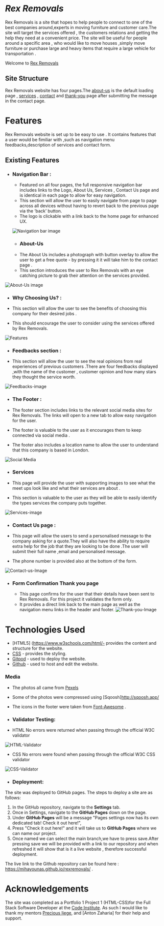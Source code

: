# **_Rex Removals_**

Rex Removals is a site that hopes to help people to connect to one of the best companies around,experts in moving furniture and customer care.The site will target the services offered , the customers relations and getting the help they need at a convenient price. The site will be useful for people around a specific area , who would like to move houses ,simply move furniture or purchase large and heavy items that require a large vehicle for transportation .

Welcome to <a href="http://mihayounas.github.io/rexremovals/index.html" target="_blank" rel="noopener">Rex Removals</a>


## Site Structure

Rex Removals website has four pages.The [about-us](index.html) is the default loading page , [services](services.html) , [contact](contact-us.html) and [thank-you](thank-you.html) page after submitting the message in the contact page.




# Features
Rex Removals website is set up to be easy to use . It contains features that a user would be fimiliar with ,such as navigation menu feedbacks,description of services and contact form.

## Existing Features

* ### Navigation Bar :
  * Featured on all four pages, the full responsive navigation bar includes links to the Logo, About Us, Services , Contact Us page and is identical in each page to allow for easy navigation.
  * This section will allow the user to easily navigate from page to page across all devices without having to revert back to the previous page via the ‘back’ button.
  * The logo is clickable with a link back to the home page for enhanced UX.

  ![Navigation bar image](assets/images/nav-pic.png)
  
 
  * ### About-Us
  * The About Us includes a photograph with button overlay to allow the user to get a free quote - by pressing it  it will take him to the contact page .
  * This section introduces the user to Rex Removals with an eye catching picture to grab their attention on the services provided.
  
 ![About-Us image](assets/images/about-us.png)


  * ### Why Choosing Us? :

  * This section will allow the user to see the benefits of choosing this company for their desired jobs .
  * This should encourage the user to consider using the services offered by Rex Removals.


![Features](assets/images/features1.png)


* ### Feedbacks section :

* This section will allow the user to see the real opinions from real experiences of previous customers .There are four feedbacks displayed ,with the name of the customer , customer opinion and how many stars they thought the service worth.

![Feedbacks-image](assets/images/feedbacks.png)


* ### The Footer :

* The footer section includes links to the relevant social media sites for Rex Removals. The links will open to a new tab to allow easy navigation for the user.
* The footer is valuable to the user as it encourages them to keep connected via social media .
* The footer also includes a location name to allow the user to understand that this company is based in London.

![Social Media](assets/images/social-footer.png)


* ### Services

* This page will provide the user with supporting images to see what the meet ups look like and what their services are about .

* This section is valuable to the user as they will be able to easily identify the types services the company puts together.

![Services-image](assets/images/services.png)


* ### Contact Us page :

* This page will allow the users to send a personalised message to the company asking for a quote.They will also have the ability to require extra help for the job that they are looking to be done .The user will submit their full name ,email and personalised message.
* The phone number is provided also at the bottom of the form.

![Contact-us-Image](assets/images/contactform.png)

* ### Form Confirmation Thank you page
    * This page confirms for the user that their details have been sent to Rex Removals. For this project it validates the form only.
    * It provides a direct link back to the main page as well as the navigation menu links in the header and footer.
![Thank-you-Image](assets/images/thank-you.png)

# Technologies Used
* [HTML5] (https://www.w3schools.com/html/- provides the content and structure for the website.
* [CSS](https://www.w3.org/Style/CSS/Overview.en.html) - provides the styling.
* [Gitpod](https://www.gitpod.io/#get-started) - used to deploy the website.
* [Github](https://github.com/) - used to host and edit the website.

 ### Media
 * The photos all came from [Pexels](pexels.com)
 * Some of the photos were compressed using [Sqoosh]http://sqoosh.app/
 * The icons in the footer were taken from [Font-Awesome](https://fontawesome.com/) .

 * ### Validator Testing:
* HTML
No errors were returned when passing through the official W3C validator

![HTML-Validator](assets/images/html.png)


* CSS
No errors were found when passing through the official W3C CSS validator

![CSS-Validator](assets/images/css.png)


 * ### Deployment: 
The site was deployed to GitHub pages. 
The steps to deploy a site are as follows:
  1. In the GitHub repository, navigate to the **Settings** tab.
  2. Once in Settings, navigate to the **GitHub Pages** down on the page.
  3. Under **GitHub Pages** will be a message "Pages settings now has its own dedicated tab! Check it out here!",
  4. Press "Check it out here!" and it will take us to **GitHub Pages** where we can name our project.
  4. Once named we can select the main branch,we have to press save.After pressing save we will be provided with a link to our repository and when refreshed it will show that is it a live website , therefore successful deployment.

 The live link to the Github repository can be found here : https://mihayounas.github.io/rexremovals/ .
  
   # Acknowledgements
The site was completed as a Portfolio 1 Project 1 (HTML-CSS)for the Full Stack Software Developer at the [Code Institute](https://codeinstitute.net/). As such I would like to thank my mentors [Precious Ijege](https://www.linkedin.com/in/precious-ijege-908a00168/), and [Anton Zaharia] for their help and support.
  
  
 


